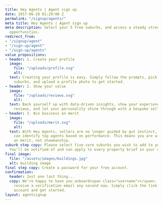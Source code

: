 ```yaml
---
title: Hey Agents | Agent sign up
date: 2017-06-28 01:29:00 Z
permalink: "/signup/agents/"
meta title: Hey Agents | Agent sign up
meta description: Select your 5 free suburbs, and access a steady stream of new client
  opportunities.
redirect_from:
- "/signup/agent"
- "/sign-up/agent"
- "/sign-up/agents"
value propositions:
- header: 1. Create your profile
  image:
    file: "/uploads/profile.svg"
    alt: 
  text: Creating your profile is easy. Simply follow the prompts, pick your 5 free
    suburbs, and upload a profile photo to get started.
- header: 2. Show your value
  image:
    file: "/uploads/reviews.svg"
    alt: 
  text: Back yourself up with data-driven insights, show your experience with customer
    reviews, and let your personality shine through with a bespoke selling strategy
- header: 3. Win business on merit
  image:
    file: "/uploads/merit.svg"
    alt: 
  text: With Hey Agents, sellers are no longer guided by gut instinct, instead, they
    can identify top agents based on performance. This means you are winning business
    on merit, not showmanship.
suburb step copy: Please select five core suburbs you wish to add to your free account.
  You’ll be notified of and can apply to every property brief in your chosen suburbs.
final image:
  file: "/assets/images/buildings.jpg"
  alt: building image
final step copy: Create a password for your free account.
confirmation:
  header: Just one last thing...
  copy: We’re happy to have you onboard<span class="username"></span>. You should
    receive a verification email any second now. Simply click the link to verify your
    account and get started.
layout: agentsignup
---
```


